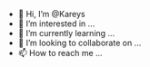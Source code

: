 - 👋 Hi, I’m @Kareys
- 👀 I’m interested in ...
- 🌱 I’m currently learning ...
- 💞️ I’m looking to collaborate on ...
- 📫 How to reach me ...

<!---
Kareys/Kareys is a ✨ special ✨ repository because its `README.md` (this file) appears on your GitHub profile.
You can click the Preview link to take a look at your changes.
--->
